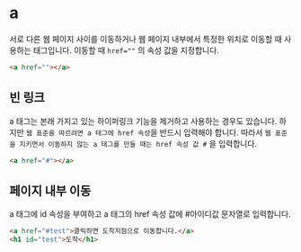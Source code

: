 a
=============
서로 다른 웹 페이지 사이를 이동하거나 웹 페이지 내부에서 특정한 위치로 이동할 때 사용하는 태그입니다. 이동할 때 `href=""` 의 속성 값을 지정합니다. 

```html
<a href=""></a>
```

## 빈 링크
a 태그는 본래 가지고 있는 하이퍼링크 기능을 제거하고 사용하는 경우도 있습니다. 하지만 `웹 표준을 따르려면 a 태그에 href 속성`을 반드시 입력해야 합니다. 따라서 `웹 표준을 지키면서 이동하지 않는 a 태그를 만들 때는 href 속성 값 #` 을 입력합니다.
```html
<a href="#"></a>
```

## 페이지 내부 이동
a 태그에 id 속성을 부여하고 a 태그의 href 속성 값에 #아이디값 문자열로 입력합니다.
```html
<a href="#test">클릭하면 도착지점으로 이동합니다.</a>
<h1 id="test">도착</h1>
```